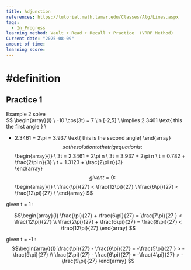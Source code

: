 ```yaml
---
title: Adjunction
references: https://tutorial.math.lamar.edu/Classes/Alg/Lines.aspx
tags:
  - In_Progress
learning method: Vault + Read + Recall + Practice  (VRRP Method)
Current date: "2025-08-09"
amount of time: 
learning score:
---
```

# #definition 


## Practice 1 
Example 2 solve  
$$
\begin{array}{l}  \\
-10 \cos(3t) =  7  \in  [-2,5]  \\
 \implies  2.3461  \text{ this the first angle } \\
 - 2.3461 +  2\pi   =  3.937   \text{ this is the second angle}
\end{array}
$$
so the solution to the trig equation is  : 
$$
\begin{array}{l} \\
3t   =    2.3461   +  2\pi n      \\
3t =  3.937   + 2\pi n      \\
t  =  0.782   +  \frac{2\pi n}{3}  \\
t  =  1.3123 +  \frac{2\pi n}{3}  
\end{array}
$$
given  t  =    0 : 
$$\begin{array}{l}
  \\ 
 \frac{\pi}{27}   <  \frac{12\pi}{27}    \\
\frac{6\pi}{27}   <   \frac{12\pi}{27}  \\
\end{array}
$$ 

given  t   =    1 : 

$$\begin{array}{l}
 \frac{\pi}{27}  +  \frac{6\pi}{27}    = \frac{7\pi}{27 } <  \frac{12\pi}{27}  \\
  \frac{2\pi}{27}  +  \frac{6\pi}{27}  = \frac{8\pi}{27}    <  \frac{12\pi}{27}
\end{array}
$$


given  t  =    -1 : 
$$\begin{array}{l}
 \frac{\pi}{27}  -  \frac{6\pi}{27}    = -\frac{5\pi}{27 } >  -\frac{9\pi}{27}   \\
  \frac{2\pi}{27}  -  \frac{6\pi}{27}  = -\frac{4\pi}{27}    > -\frac{9\pi}{27}
\end{array}
$$
